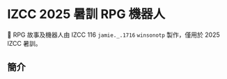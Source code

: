 # IZCC 2025 暑訓 RPG 機器人
🧩 RPG 故事及機器人由 IZCC 116 `jamie._.1716` `winsonotp` 製作，僅用於 2025 IZCC 暑訓。

## 簡介
